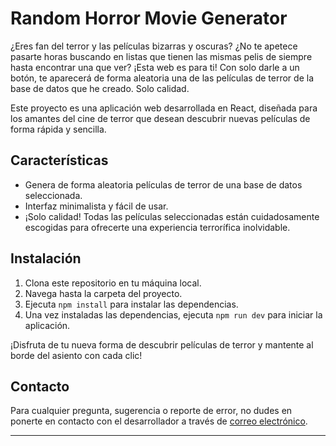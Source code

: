 # Random Horror Movie Generator

¿Eres fan del terror y las películas bizarras y oscuras? ¿No te apetece pasarte horas buscando en listas que tienen las mismas pelis de siempre hasta encontrar una que ver? ¡Esta web es para ti! Con solo darle a un botón, te aparecerá de forma aleatoria una de las películas de terror de la base de datos que he creado. Solo calidad.

Este proyecto es una aplicación web desarrollada en React, diseñada para los amantes del cine de terror que desean descubrir nuevas películas de forma rápida y sencilla.

## Características

- Genera de forma aleatoria películas de terror de una base de datos seleccionada.
- Interfaz minimalista y fácil de usar.
- ¡Solo calidad! Todas las películas seleccionadas están cuidadosamente escogidas para ofrecerte una experiencia terrorífica inolvidable.

## Instalación

1. Clona este repositorio en tu máquina local.
2. Navega hasta la carpeta del proyecto.
3. Ejecuta `npm install` para instalar las dependencias.
4. Una vez instaladas las dependencias, ejecuta `npm run dev` para iniciar la aplicación.

¡Disfruta de tu nueva forma de descubrir películas de terror y mantente al borde del asiento con cada clic!

## Contacto

Para cualquier pregunta, sugerencia o reporte de error, no dudes en ponerte en contacto con el desarrollador a través de [correo electrónico](psanzilundain@gmail.com).

---
